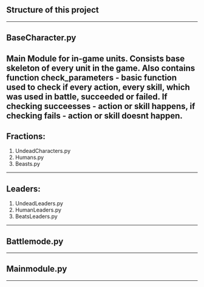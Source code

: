 ## Structure of this project
---
## BaseCharacter.py
Main Module for in-game units. Consists base skeleton of every **unit** in the game.
Also contains function **check_parameters** - basic function used to check if every action, every skill, which was used in battle, succeeded or failed.
If checking **succeesses** - action or skill happens, if checking **fails** - action or skill doesnt happen.
---
## Fractions:
1. UndeadCharacters.py
2. Humans.py
3. Beasts.py
---
## Leaders:
1. UndeadLeaders.py
2. HumanLeaders.py
3. BeatsLeaders.py
---
## Battlemode.py
---
## Mainmodule.py
---